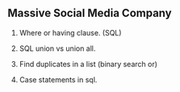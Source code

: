 ## Massive Social Media Company
1. Where or having clause. (SQL)

2. SQL union vs union all.

3. Find duplicates in a list (binary search or)

4. Case statements in sql.

